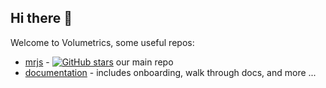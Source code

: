 ## Hi there 👋

Welcome to Volumetrics, some useful repos:

- [mrjs](https://github.com/Volumetrics-io/mrjs) - [![GitHub stars](https://img.shields.io/github/stars/volumetrics-io/mrjs.svg?style=social&label=Star)](https://github.com/volumetrics-io/mrjs) our main repo
- [documentation](https://github.com/Volumetrics-io/documentation) - includes onboarding, walk through docs, and more
...
